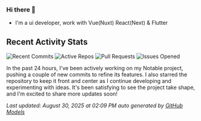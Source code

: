 ### Hi there 👋

- I'm a ui developer, work with Vue(Nuxt) React(Next) & Flutter

<!-- GITHUB_ACTIVITY_START -->

## Recent Activity Stats

![Recent Commits](https://img.shields.io/badge/Recent%20Commits-2-blue?style=flat&logoColor=white) ![Active Repos](https://img.shields.io/badge/Active%20Repos-1-green?style=flat&logoColor=white) ![Pull Requests](https://img.shields.io/badge/Pull%20Requests-0-orange?style=flat&logoColor=white) ![Issues Opened](https://img.shields.io/badge/Issues%20Opened-0-red?style=flat&logoColor=white)

In the past 24 hours, I've been actively working on my Notable project, pushing a couple of new commits to refine its features. I also starred the repository to keep it front and center as I continue developing and experimenting with ideas. It's been satisfying to see the project take shape, and I'm excited to share more updates soon!

*Last updated: August 30, 2025 at 02:09 PM auto generated by [GitHub Models](https://github.com/stonega/stonega)*

<!-- GITHUB_ACTIVITY_END -->
